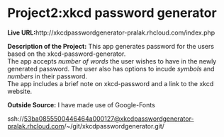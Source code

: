 <h1>Project2:xkcd password generator</h1>

<p><b>Live URL:</b>http://xkcdpasswordgenerator-pralak.rhcloud.com/index.php</p>

<p><b>Description of the Project:</b> This app generates password for the users based on the xkcd-password-generator.<br>
The app accepts <em>number of words</em> the user wishes to have in the newly generated password. The user also has options to incude
<em>symbols</em> and <em>numbers</em> in their password.<br>
The app includes a brief note on xkcd-password and a link to the xkcd website.

<p><b>Outside Source:</b> I have made use of Google-Fonts</p>

ssh://53ba0855500446464a000127@xkcdpasswordgenerator-pralak.rhcloud.com/~/git/xkcdpasswordgenerator.git/